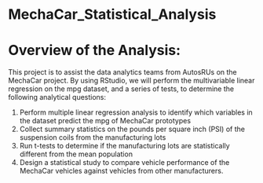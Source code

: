 # MechaCar_Statistical_Analysis

# Overview of the Analysis:

This project is to assist the data analytics teams from AutosRUs on the MechaCar project. By using RStudio, we will perform the multivariable linear regression on the mpg dataset, and a series of tests, to determine the following analytical questions:
1. Perform multiple linear regression analysis to identify which variables in the dataset predict the mpg of MechaCar prototypes
2. Collect summary statistics on the pounds per square inch (PSI) of the suspension coils from the manufacturing lots
3. Run t-tests to determine if the manufacturing lots are statistically different from the mean population
4. Design a statistical study to compare vehicle performance of the MechaCar vehicles against vehicles from other manufacturers. 


